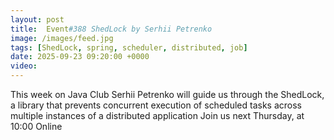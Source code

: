 ```yaml
---
layout: post
title:  Event#388 ShedLock by Serhii Petrenko
image: /images/feed.jpg
tags: [ShedLock, spring, scheduler, distributed, job]
date: 2025-09-23 09:20:00 +0000
video: 
---
```


This week on Java Club Serhii Petrenko will guide us through the ShedLock, a library that prevents concurrent execution of scheduled tasks across multiple instances of a distributed application
Join us next Thursday, at 10:00 Online

